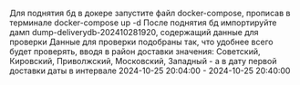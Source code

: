 Для поднятия бд в докере запустите файл docker-compose, прописав в терминале docker-compose up -d
После поднятия бд импортируйте дамп dump-deliverydb-202410281920, содержащий данные для проверки
Данные для проверки подобраны так, что удобнее всего будет проверять, вводя в район доставки значения: Советский, Кировский, Приволжский, Московский, Западный - а в дату первой доставки даты в интервале 2024-10-25 20:04:00 - 2024-10-25 20:40:00
